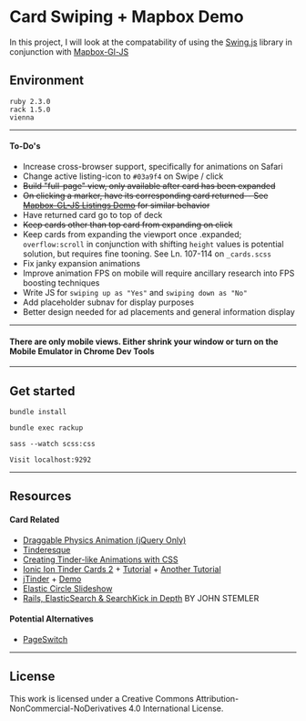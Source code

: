 
Card Swiping + Mapbox Demo
===========

In this project, I will look at the compatability of using the [Swing.js](https://github.com/gajus/swing) library in conjunction with [Mapbox-Gl-JS](https://www.mapbox.com/mapbox-gl-js/api/)


## Environment

```
ruby 2.3.0
rack 1.5.0
vienna
```

---

#### To-Do's
+ Increase cross-browser support, specifically for animations on Safari
+ Change active listing-icon to ```#03a9f4``` on Swipe / click
+ ~~Build "full-page" view, only available after card has been expanded~~
+ ~~On clicking a marker, have its corresponding card returned-- See [Mapbox-GL-JS Listings Demo](https://www.mapbox.com/help/building-a-store-locator/) for similar behavior~~
+ Have returned card go to top of deck
+ ~~Keep cards other than top card from expanding on click~~
+ Keep cards from expanding the viewport once .expanded; `overflow:scroll` in conjunction with shifting `height` values is potential solution, but requires fine tooning. See Ln. 107-114 on `_cards.scss`
+ Fix janky expansion animations
+ Improve animation FPS on mobile will require ancillary research into FPS boosting techniques
+ Write JS for ```swiping up as "Yes"``` and ```swiping down as "No"```
+ Add placeholder subnav for display purposes
+ Better design needed for ad placements and general information display

---

#### There are only mobile views. Either shrink your window or turn on the Mobile Emulator in Chrome Dev Tools

---
## Get started

```
bundle install
```

```
bundle exec rackup
```

```
sass --watch scss:css
```

```
Visit localhost:9292
```
---


## Resources

#### Card Related
- [Draggable Physics Animation (jQuery Only)](https://codepen.io/suez/pen/gfxrt)
- [Tinderesque](https://github.com/codepo8/tinderesque/blob/master/README.md)
- [Creating Tinder-like Animations with CSS](http://smotko.si/tinder-css/)
- [Ionic Ion Tinder Cards 2](https://github.com/loringdodge/ionic-ion-tinder-cards-2) + [Tutorial](https://www.thepolyglotdeveloper.com/2015/01/making-tinder-style-swipe-cards-ionic-framework/) + [Another Tutorial](http://loring-dodge.azurewebsites.net/ionic-tinder-cards-2/)
- [jTinder](https://github.com/do-web/jTinder/) + [Demo](http://netcup-gutschein.x5c.de/jtinder/)
- [Elastic Circle Slideshow](http://tympanus.net/codrops/2016/01/27/elastic-circle-slideshow/)
- [Rails, ElasticSearch & SearchKick in Depth](http://www.webascender.com/Blog/ID/752/Rails-ElasticSearch-SearchKick-in-Depth#.WAuIW5MrLdR) BY JOHN STEMLER

#### Potential Alternatives
- [PageSwitch](https://github.com/qiqiboy/pageSwitch)

---


## License

This work is licensed under a Creative Commons Attribution-NonCommercial-NoDerivatives 4.0 International License.
